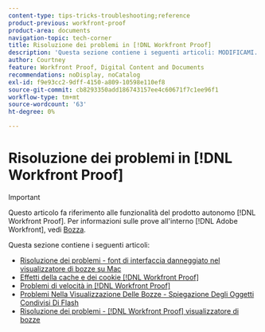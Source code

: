 ```yaml
---
content-type: tips-tricks-troubleshooting;reference
product-previous: workfront-proof
product-area: documents
navigation-topic: tech-corner
title: Risoluzione dei problemi in [!DNL Workfront Proof]
description: 'Questa sezione contiene i seguenti articoli: MODIFICAMI.'
author: Courtney
feature: Workfront Proof, Digital Content and Documents
recommendations: noDisplay, noCatalog
exl-id: f9e93cc2-9dff-4150-a809-10598e110ef8
source-git-commit: cb8293350add186743157ee4c60671f7c1ee96f1
workflow-type: tm+mt
source-wordcount: '63'
ht-degree: 0%

---
```


# Risoluzione dei problemi in [!DNL Workfront Proof]

>[!IMPORTANT]
>
>Questo articolo fa riferimento alle funzionalità del prodotto autonomo [!DNL Workfront Proof]. Per informazioni sulle prove all&#39;interno [!DNL Adobe Workfront], vedi [Bozza](../../../review-and-approve-work/proofing/proofing.md).

Questa sezione contiene i seguenti articoli:

* [Risoluzione dei problemi - font di interfaccia danneggiato nel visualizzatore di bozze su Mac](../../../workfront-proof/wp-tech-corner/troubleshooting/corrupted-interface-font-pv-mac.md)
* [Effetti della cache e dei cookie [!DNL Workfront Proof]](../../../workfront-proof/wp-tech-corner/troubleshooting/how-cache-cookies-affect-pv.md)
* [Problemi di velocità in [!DNL Workfront Proof]](../../../workfront-proof/wp-tech-corner/troubleshooting/speed-issue.md)
* [Problemi Nella Visualizzazione Delle Bozze - Spiegazione Degli Oggetti Condivisi Di Flash](../../../workfront-proof/wp-tech-corner/troubleshooting/view-proof-flash-shared-object.md)
* [Risoluzione dei problemi - [!DNL Workfront Proof] visualizzatore di bozze](../../../workfront-proof/wp-tech-corner/troubleshooting/proofing-viewer.md)
